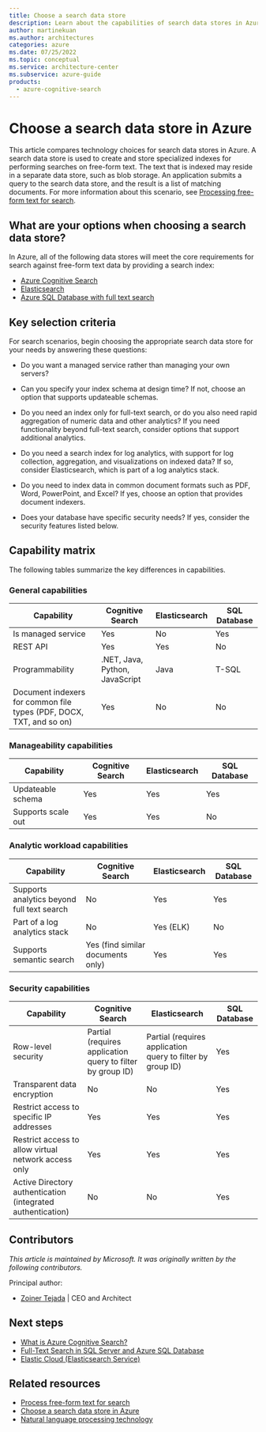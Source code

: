 ```yaml
---
title: Choose a search data store
description: Learn about the capabilities of search data stores in Azure and the key criteria for choosing one that best matches your needs.
author: martinekuan
ms.author: architectures
categories: azure
ms.date: 07/25/2022
ms.topic: conceptual
ms.service: architecture-center
ms.subservice: azure-guide
products: 
  - azure-cognitive-search
---
```


# Choose a search data store in Azure

This article compares technology choices for search data stores in Azure. A search data store is used to create and store specialized indexes for performing searches on free-form text. The text that is indexed may reside in a separate data store, such as blob storage. An application submits a query to the search data store, and the result is a list of matching documents. For more information about this scenario, see [Processing free-form text for search](../scenarios/search.yml).

## What are your options when choosing a search data store?

In Azure, all of the following data stores will meet the core requirements for search against free-form text data by providing a search index:

- [Azure Cognitive Search](/azure/search/search-what-is-azure-search)
- [Elasticsearch](https://azuremarketplace.microsoft.com/marketplace/apps/elastic.elasticsearch?tab=Overview)
- [Azure SQL Database with full text search](/sql/relational-databases/search/full-text-search)

## Key selection criteria

For search scenarios, begin choosing the appropriate search data store for your needs by answering these questions:

- Do you want a managed service rather than managing your own servers?

- Can you specify your index schema at design time? If not, choose an option that supports updateable schemas.

- Do you need an index only for full-text search, or do you also need rapid aggregation of numeric data and other analytics? If you need functionality beyond full-text search, consider options that support additional analytics.

- Do you need a search index for log analytics, with support for log collection, aggregation, and visualizations on indexed data? If so, consider Elasticsearch, which is part of a log analytics stack.

- Do you need to index data in common document formats such as PDF, Word, PowerPoint, and Excel? If yes, choose an option that provides document indexers.

- Does your database have specific security needs? If yes, consider the security features listed below.

## Capability matrix

The following tables summarize the key differences in capabilities.

### General capabilities

| Capability | Cognitive Search | Elasticsearch | SQL Database |
| --- | --- | --- | --- |
| Is managed service | Yes | No | Yes |
| REST API | Yes | Yes | No |
| Programmability | .NET, Java, Python, JavaScript | Java | T-SQL |
| Document indexers for common file types (PDF, DOCX, TXT, and so on) | Yes | No | No |

### Manageability capabilities

| Capability | Cognitive Search | Elasticsearch | SQL Database |
| --- | --- | --- | --- |
| Updateable schema | Yes | Yes | Yes |
| Supports scale out  | Yes | Yes | No |

### Analytic workload capabilities

| Capability | Cognitive Search | Elasticsearch | SQL Database |
| --- | --- | --- | --- |
| Supports analytics beyond full text search | No | Yes | Yes |
| Part of a log analytics stack | No | Yes (ELK) | No |
| Supports semantic search | Yes (find similar documents only) | Yes | Yes |

### Security capabilities

| Capability | Cognitive Search | Elasticsearch | SQL Database |
| --- | --- | --- | --- |
| Row-level security | Partial (requires application query to filter by group ID) | Partial (requires application query to filter by group ID) | Yes |
| Transparent data encryption | No | No | Yes |
| Restrict access to specific IP addresses | Yes | Yes | Yes |
| Restrict access to allow virtual network access only | Yes | Yes | Yes |
| Active Directory authentication (integrated authentication) | No | No | Yes |

## Contributors

*This article is maintained by Microsoft. It was originally written by the following contributors.*

Principal author:

- [Zoiner Tejada](https://www.linkedin.com/in/zoinertejada) | CEO and Architect

## Next steps

- [What is Azure Cognitive Search?](/azure/search/search-what-is-azure-search)
- [Full-Text Search in SQL Server and Azure SQL Database](/sql/relational-databases/search/full-text-search)
- [Elastic Cloud (Elasticsearch Service)](https://azuremarketplace.microsoft.com/marketplace/apps/elastic.ec-azure-pp)

## Related resources

- [Process free-form text for search](../scenarios/search.yml)
- [Choose a search data store in Azure](../technology-choices/search-options.md)
- [Natural language processing technology](../technology-choices/natural-language-processing.yml)

